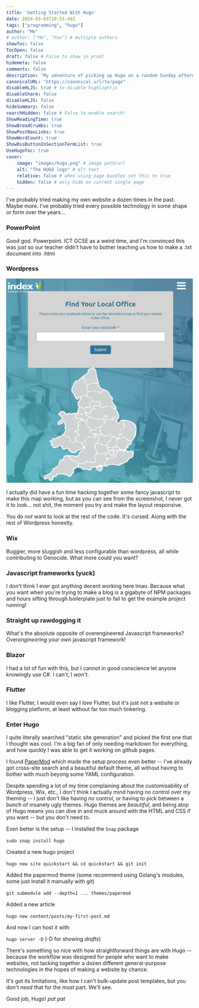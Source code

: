 ```yaml
---
title: 'Getting Started With Hugo'
date: 2024-03-03T19:53:49Z
tags: ["programming", "hugo"]
author: "Me"
# author: ["Me", "You"] # multiple authors
showToc: false
TocOpen: false
draft: false # False to show in prod! 
hidemeta: false
comments: false
description: "My adventure of picking up Hugo on a random Sunday afternoon.."
canonicalURL: "https://canonical.url/to/page"
disableHLJS: true # to disable highlightjs
disableShare: false
disableHLJS: false
hideSummary: false
searchHidden: false # False to enable search!
ShowReadingTime: true
ShowBreadCrumbs: true
ShowPostNavLinks: true
ShowWordCount: true
ShowRssButtonInSectionTermList: true
UseHugoToc: true
cover:
    image: "images/hugo.png" # image path/url
    alt: "The HUGO logo" # alt text
    relative: false # when using page bundles set this to true
    hidden: false # only hide on current single page
---
```

I've probably tried making my own website a dozen times in the past. Maybe more. I've probably tried every possible technology in some shape or form over the years...

### PowerPoint
Good god. Powerpoint. ICT GCSE as a weird time, and I'm convinced this was just so our teacher didn't have to bother teaching us how to make a .txt document into .html

### Wordpress
![wordpress](images/wordpress.png)

 I actually did have a fun time hacking together some fancy javascript to make this map working, but  as you can see from the screenshot, I never got it to look... not shit, the moment you try and make the layout responsive.

You do *not* want to look at the rest of the code. It's cursed. Along with the rest of Wordpress honestly.

### Wix
Buggier, more sluggish and less configurable than wordpress, all while contributing to Genocide. What more could you want?

### Javascript frameworks (yuck)
I don't think I ever got anything decent working here lmao. Because what you want when you're trying to make a blog is a gigabyte of NPM packages and hours sifting through boilerplate just to fail to get the example project running!

### Straight up rawdogging it
What's the absolute opposite of overengineered Javascript frameworks? Over*engineering* your *own* javascript framework!

### Blazor
I had a lot of fun with this, but I cannot in good conscience let anyone knowingly use C#. I can't, I *won't*.

### Flutter
I like Flutter, I would even say I *love* Flutter, but it's just not a website or blogging platform, at least without far too much tinkering.

### Enter Hugo
I quite literally searched "static site generation" and picked the first one that I thought was cool. I'm a big fan of only needing markdown for everything, and how quickly I was able to get it working on github pages.

I found [PaperMod](https://github.com/adityatelange/hugo-PaperMod/) which made the setup process even better -- I've already got cross-site search and a beautiful default theme, all without having to bother with much beyong some YAML configuration.

Despite spending a lot of my time complaining about the customisability of Wordpress, Wix, etc., I don't think I actually mind having no control over my theming -- I just don't like having *no* control, or having to pick between a bunch of insanely ugly themes. Hugo themes are *beautiful*, and being atop of Hugo means you can dive in and muck around with the HTML and CSS if you want -- but you don't need to.

Even better is the setup -- I installed the `Snap` package

`sudo snap install hugo`

Created a new hugo project

`hugo new site quickstart && cd quickstart && git init`

Added the papermod theme (some recommend using Golang's modules, some just install it manually with git)

`git submodule add --depth=1 ... themes/papermod`

Added a new article

`hugo new content/posts/my-first-post.md`

And now I can host it with

`hugo server -D` (-D for showing *drafts*)

There's something so nice with how straightforward things are with Hugo -- because the workflow was designed for people who want to make websites, not tacking together a dozen different general-purpose technologies in the hopes of making a website by chance.

It's got its limitations, like how I can't bulk-update post templates, but you don't *need* that for the most part. We'll see.

Good job, Hugo! *pat pat*




